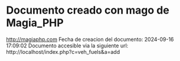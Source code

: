 # Documento creado con mago de Magia_PHP 
http://magiaphp.com 
Fecha de creacion del documento: 2024-09-16 17:09:02 
Documento accesible via la siguiente url:  
http://localhost/index.php?c=veh_fuels&a=add 

